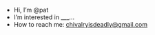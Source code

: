 - Hi, I’m @pat
- I’m interested in ___...
- How to reach me: chivalryisdeadly@gmail.com

<!---
coming soon
--->
